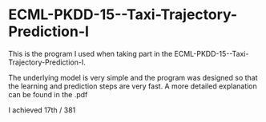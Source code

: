 # ECML-PKDD-15--Taxi-Trajectory-Prediction-I

This is the program I used when taking part in the ECML-PKDD-15--Taxi-Trajectory-Prediction-I. 

The underlying model is very simple and the program was designed so that the learning and prediction steps are very fast. A more detailed explanation can be found in the .pdf

I achieved 17th / 381
